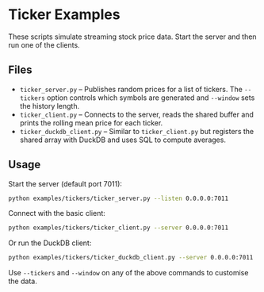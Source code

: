 # Ticker Examples

These scripts simulate streaming stock price data. Start the server and then run one of the clients.

## Files

- `ticker_server.py` – Publishes random prices for a list of tickers. The `--tickers` option controls which symbols are generated and `--window` sets the history length.
- `ticker_client.py` – Connects to the server, reads the shared buffer and prints the rolling mean price for each ticker.
- `ticker_duckdb_client.py` – Similar to `ticker_client.py` but registers the shared array with DuckDB and uses SQL to compute averages.

## Usage

Start the server (default port 7011):

```bash
python examples/tickers/ticker_server.py --listen 0.0.0.0:7011
```

Connect with the basic client:

```bash
python examples/tickers/ticker_client.py --server 0.0.0.0:7011
```

Or run the DuckDB client:

```bash
python examples/tickers/ticker_duckdb_client.py --server 0.0.0.0:7011
```

Use `--tickers` and `--window` on any of the above commands to customise the data.

